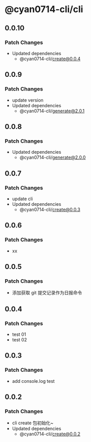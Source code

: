 # @cyan0714-cli/cli

## 0.0.10

### Patch Changes

- Updated dependencies
  - @cyan0714-cli/create@0.0.4

## 0.0.9

### Patch Changes

- update version
- Updated dependencies
  - @cyan0714-cli/generate@2.0.1

## 0.0.8

### Patch Changes

- Updated dependencies
  - @cyan0714-cli/generate@2.0.0

## 0.0.7

### Patch Changes

- update cli
- Updated dependencies
  - @cyan0714-cli/create@0.0.3

## 0.0.6

### Patch Changes

- xx

## 0.0.5

### Patch Changes

- 添加获取 git 提交记录作为日报命令

## 0.0.4

### Patch Changes

- test 01
- test 02

## 0.0.3

### Patch Changes

- add console.log test

## 0.0.2

### Patch Changes

- cli create 包初始化~
- Updated dependencies
  - @cyan0714-cli/create@0.0.2
